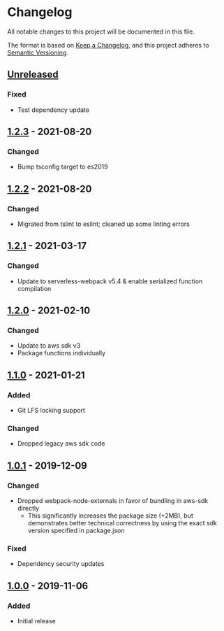 # Changelog

All notable changes to this project will be documented in this file.

The format is based on [Keep a Changelog](https://keepachangelog.com/en/1.0.0/),
and this project adheres to [Semantic Versioning](https://semver.org/spec/v2.0.0.html).

## [Unreleased]
### Fixed
- Test dependency update

## [1.2.3] - 2021-08-20
### Changed
- Bump tsconfig target to es2019

## [1.2.2] - 2021-08-20
### Changed
- Migrated from tslint to eslint; cleaned up some linting errors

## [1.2.1] - 2021-03-17
### Changed
- Update to serverless-webpack v5.4 & enable serialized function compilation

## [1.2.0] - 2021-02-10
### Changed
- Update to aws sdk v3
- Package functions individually

## [1.1.0] - 2021-01-21
### Added
- Git LFS locking support

### Changed
- Dropped legacy aws sdk code

## [1.0.1] - 2019-12-09
### Changed
- Dropped webpack-node-externals in favor of bundling in aws-sdk directly
  - This significantly increases the package size (+2MB), but demonstrates better technical correctness by using the exact sdk version specified in package.json

### Fixed
- Dependency security updates

## [1.0.0] - 2019-11-06
### Added
- Initial release

[Unreleased]: https://github.com/troyready/git-lfs-s3/compare/v1.2.3...HEAD
[1.2.3]: https://github.com/troyready/git-lfs-s3/compare/v1.2.2...v1.2.3
[1.2.2]: https://github.com/troyready/git-lfs-s3/compare/v1.2.1...v1.2.2
[1.2.1]: https://github.com/troyready/git-lfs-s3/compare/v1.2.0...v1.2.1
[1.2.0]: https://github.com/troyready/git-lfs-s3/compare/v1.1.0...v1.2.0
[1.1.0]: https://github.com/troyready/git-lfs-s3/compare/v1.0.1...v1.1.0
[1.0.1]: https://github.com/troyready/git-lfs-s3/compare/v1.0.0...v1.0.1
[1.0.0]: https://github.com/troyready/git-lfs-s3/releases/tag/v1.0.0
